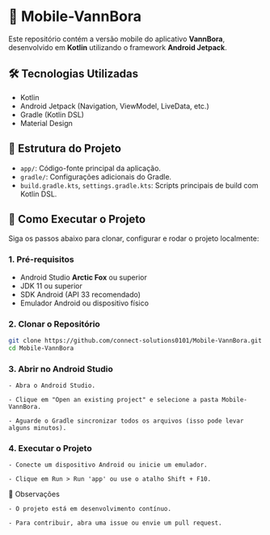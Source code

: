 # 📱 Mobile-VannBora

Este repositório contém a versão mobile do aplicativo **VannBora**, desenvolvido em **Kotlin** utilizando o framework **Android Jetpack**.

## 🛠️ Tecnologias Utilizadas

- Kotlin
- Android Jetpack (Navigation, ViewModel, LiveData, etc.)
- Gradle (Kotlin DSL)
- Material Design

## 📂 Estrutura do Projeto

- `app/`: Código-fonte principal da aplicação.
- `gradle/`: Configurações adicionais do Gradle.
- `build.gradle.kts`, `settings.gradle.kts`: Scripts principais de build com Kotlin DSL.

## 🚀 Como Executar o Projeto

Siga os passos abaixo para clonar, configurar e rodar o projeto localmente:

### 1. Pré-requisitos

- Android Studio **Arctic Fox** ou superior
- JDK 11 ou superior
- SDK Android (API 33 recomendado)
- Emulador Android ou dispositivo físico

### 2. Clonar o Repositório

```bash
git clone https://github.com/connect-solutions0101/Mobile-VannBora.git
cd Mobile-VannBora
```
### 3.  Abrir no Android Studio

    - Abra o Android Studio.

    - Clique em "Open an existing project" e selecione a pasta Mobile-VannBora.

    - Aguarde o Gradle sincronizar todos os arquivos (isso pode levar alguns minutos).

### 4. Executar o Projeto

    - Conecte um dispositivo Android ou inicie um emulador.

    - Clique em Run > Run 'app' ou use o atalho Shift + F10.

📌 Observações

    - O projeto está em desenvolvimento contínuo.

    - Para contribuir, abra uma issue ou envie um pull request.
